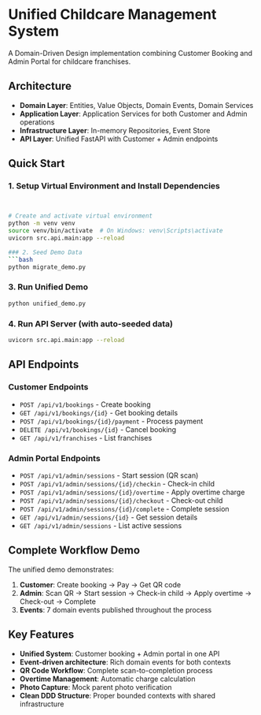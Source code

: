 # Unified Childcare Management System

A Domain-Driven Design implementation combining Customer Booking and Admin Portal for childcare franchises.

## Architecture

- **Domain Layer**: Entities, Value Objects, Domain Events, Domain Services
- **Application Layer**: Application Services for both Customer and Admin operations
- **Infrastructure Layer**: In-memory Repositories, Event Store
- **API Layer**: Unified FastAPI with Customer + Admin endpoints

## Quick Start

### 1. Setup Virtual Environment and Install Dependencies
```bash


# Create and activate virtual environment
python -m venv venv
source venv/bin/activate  # On Windows: venv\Scripts\activate
uvicorn src.api.main:app --reload

### 2. Seed Demo Data
```bash
python migrate_demo.py
```

### 3. Run Unified Demo
```bash
python unified_demo.py
```

### 4. Run API Server (with auto-seeded data)
```bash
uvicorn src.api.main:app --reload
```

## API Endpoints

### Customer Endpoints
- `POST /api/v1/bookings` - Create booking
- `GET /api/v1/bookings/{id}` - Get booking details
- `POST /api/v1/bookings/{id}/payment` - Process payment
- `DELETE /api/v1/bookings/{id}` - Cancel booking
- `GET /api/v1/franchises` - List franchises

### Admin Portal Endpoints
- `POST /api/v1/admin/sessions` - Start session (QR scan)
- `POST /api/v1/admin/sessions/{id}/checkin` - Check-in child
- `POST /api/v1/admin/sessions/{id}/overtime` - Apply overtime charge
- `POST /api/v1/admin/sessions/{id}/checkout` - Check-out child
- `POST /api/v1/admin/sessions/{id}/complete` - Complete session
- `GET /api/v1/admin/sessions/{id}` - Get session details
- `GET /api/v1/admin/sessions` - List active sessions

## Complete Workflow Demo

The unified demo demonstrates:
1. **Customer**: Create booking → Pay → Get QR code
2. **Admin**: Scan QR → Start session → Check-in child → Apply overtime → Check-out → Complete
3. **Events**: 7 domain events published throughout the process

## Key Features

- **Unified System**: Customer booking + Admin portal in one API
- **Event-driven architecture**: Rich domain events for both contexts
- **QR Code Workflow**: Complete scan-to-completion process
- **Overtime Management**: Automatic charge calculation
- **Photo Capture**: Mock parent photo verification
- **Clean DDD Structure**: Proper bounded contexts with shared infrastructure